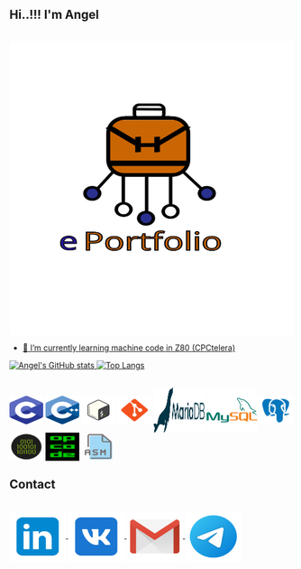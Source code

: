 ## Hi..!!! I'm Angel


<div style="display: inline_block"><br>
    <a href=" " target="_blank"><img align="center" alt="Angel-C" height="520" width="650" src="https://github.com/aggranadoss/aggranadoss/blob/main/Image/portfolio/eportfolio.svg">
</div>



- 🌱 I’m currently learning machine code in Z80 (CPCtelera)

![Angel's GitHub stats](https://github-readme-stats.vercel.app/api?username=aggranadoss&show_icons=true&theme=transparent) [![Top Langs](https://github-readme-stats.vercel.app/api/top-langs/?username=aggranadoss&layout=compact&show_icons=true&theme=transparent)](https://github.com/aggranadoss/github-readme-stats)

<div style="display: inline_block"><br>
  <img align="center" alt="Angel-C" height="50" width="60" src="https://github.com/aggranadoss/aggranadoss/blob/main/Image/c_language.svg">
  
  <img align="center" alt="Angel-CPP" height="50" width="60" src="https://github.com/aggranadoss/aggranadoss/blob/main/Image/cpp.svg">

  <img align="center" alt="Angel-CPP" height="50" width="60" src="https://github.com/aggranadoss/aggranadoss/blob/main/Image/bash.svg">
    
  <img align="center" alt="Angel-Git" height="50" width="60" src="https://github.com/aggranadoss/aggranadoss/blob/main/Image/git.svg">
  
  <img align="center" alt="Angel-MariaDB" height="80" width="90" src="https://github.com/aggranadoss/aggranadoss/blob/main/Image/mariadb.svg">
  
  <img align="center" alt="Angel-MySQL" height="80" width="90" src="https://github.com/aggranadoss/aggranadoss/blob/main/Image/mysql.svg">


  <img align="center" alt="Angel-PostgreeSQL" height="50" width="60" src="https://github.com/aggranadoss/aggranadoss/blob/main/Image/postgresql.svg">

  <img align="center" alt="Angel-Binary" height="50" width="60" src="https://github.com/aggranadoss/aggranadoss/blob/main/Image/binary.svg">

  <img align="center" alt="Angel-Opcode" height="50" width="60" src="https://github.com/aggranadoss/aggranadoss/blob/main/Image/opcode.png">

  <img align="center" alt="Angel-ASM" height="50" width="60" src="https://github.com/aggranadoss/aggranadoss/blob/main/Image/asm.png">

 [comment]: <> (<img align="center" alt="Angel-C" height="30" width="40" src="">) 

</div>

## Contact 

<div style="display: inline_block"><br>
    <a href="https://www.linkedin.com/in/angel-gustavo-granados-sumalave-012039244/" target="_blank"><img align="center" alt="Angel-C" height="90" width="100" src="https://github.com/aggranadoss/aggranadoss/blob/main/Image/social/linkedin.svg">
     <a href="https://vk.com/id709081919" target="_blank"><img align="center" alt="Angel-CPP" height="90" width="100" src="https://github.com/aggranadoss/aggranadoss/blob/main/Image/social/vk.svg">
      <a href="mailto:angelgustavo.gs@gmail.com" target="_blank"><img align="center" alt="Angel-CPP" height="90" width="100" src="https://github.com/aggranadoss/aggranadoss/blob/main/Image/social/gmail.svg">
      <a href="https://t.me/granadosangel" target="_blank"><img align="center" alt="Angel-CPP" height="90" width="100" src="https://github.com/aggranadoss/aggranadoss/blob/main/Image/social/telegram.svg">
</div>


  
